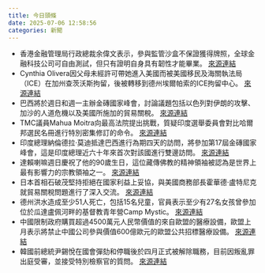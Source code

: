 ```yaml
---
title: 今日頭條
date: 2025-07-06 12:58:56
categories: 新聞            
---
```

- 香港金融管理局行政總裁余偉文表示，參與監管沙盒不保證獲得牌照，全球金融科技公司可自由測試，但只有證明自身具有韌性才能畢業。 [來源連結](https://asiatimes.com/2025/07/the-city-that-refused-to-gamble-on-crypto-experimentation/)
- Cynthia Olivera因父母未經許可帶她進入美國而被美國移民及海關執法局（ICE）在加州查茨沃斯拘留，後被轉移到德州埃爾帕索的ICE拘留中心。 [來源連結](https://www.theguardian.com/us-news/2025/jul/06/trump-voting-family-canadian-mother-detained-immigration-status)
- 巴西將於週日和週一主辦金磚國家峰會，討論議題包括以色列對伊朗的攻擊、加沙的人道危機以及美國所施加的貿易關稅。 [來源連結](https://www.thehindu.com/news/top-news-of-the-day-july-6-2025/article69779852.ece)
- TMC議員Mahua Moitra向最高法院提出挑戰，質疑印度選舉委員會對比哈爾邦選民名冊進行特別密集修訂的命令。 [來源連結](https://www.thehindu.com/news/national/tmc-mp-mahua-moitra-moves-supreme-court-against-ecs-revision-of-electoral-rolls-in-bihar/article69779604.ece)
- 印度總理納倫德拉·莫迪抵達巴西進行為期四天的訪問，將參加第17屆金磚國家峰會，這是印度總理近六十年來首次對該國進行雙邊訪問。 [來源連結](https://www.thehindu.com/news/the-hindu-morning-digest-july-6-2025/article69778813.ece)
- 達賴喇嘛週日慶祝了他的90歲生日，這位藏傳佛教的精神領袖被認為是世界上最有影響力的宗教領袖之一。 [來源連結](https://www.thehindu.com/news/national/dalai-lama-turns-90-after-week-of-celebrations-and-vows-to-keep-defying-china-for-years/article69779241.ece)
- 日本首相石破茂堅持拒絕在國家利益上妥協，與美國商務部長霍華德·盧特尼克就貿易關稅問題進行了深入交流。 [來源連結](https://www.japantimes.co.jp/business/2025/07/06/economy/us-japan-trade-tariffs-calls/)
- 德州洪水造成至少51人死亡，包括15名兒童，官員表示至少有27名女孩曾參加位於瓜達盧佩河畔的基督教青年營Camp Mystic。 [來源連結](https://www.theguardian.com/us-news/live/2025/jul/06/texas-floods-search-missing-camp-mystic-girls-live-news-updates)
- 中國限制政府購買超過4500萬元人民幣價值的來自歐盟的醫療設備，歐盟上月表示將禁止中國公司參與價值600億歐元的歐盟公共招標醫療設備。 [來源連結](https://www.japantimes.co.jp/news/2025/07/06/world/china-eu-import-restrictions/)
- 韓國前總統尹錫悅在國會彈劾和停職後於四月正式被解除職務，目前因叛亂罪出庭受審，並接受特別檢察官的質問。 [來源連結](https://www.japantimes.co.jp/news/2025/07/06/asia-pacific/politics/south-korea-prosecutors-yoon/)



